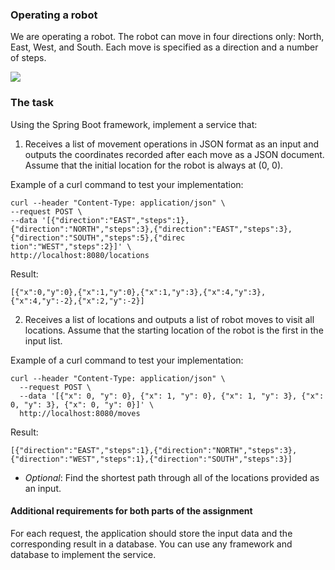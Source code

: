 ### Operating a robot

We are operating a robot. The robot can move in four directions only: North, East, West, and South. Each move is specified as a direction and a number of steps.

![](images/map.png)

### The task

Using the Spring Boot framework, implement a service that:

1. Receives a list of movement operations in JSON format as an input and outputs the coordinates recorded after each move as a JSON document. Assume that the initial location for the robot is always at (0, 0).

Example of a curl command to test your implementation:

```
curl --header "Content-Type: application/json" \
--request POST \
--data '[{"direction":"EAST","steps":1},{"direction":"NORTH","steps":3},{"direction":"EAST","steps":3},{"direction":"SOUTH","steps":5},{"direc
tion":"WEST","steps":2}]' \
http://localhost:8080/locations
```

Result:
```
[{"x":0,"y":0},{"x":1,"y":0},{"x":1,"y":3},{"x":4,"y":3},{"x":4,"y":-2},{"x":2,"y":-2}]
```

2. Receives a list of locations and outputs a list of robot moves to visit all locations. Assume that the starting location of the robot is the first in the input list.

Example of a curl command to test your implementation:

```
curl --header "Content-Type: application/json" \
  --request POST \
  --data '[{"x": 0, "y": 0}, {"x": 1, "y": 0}, {"x": 1, "y": 3}, {"x": 0, "y": 3}, {"x": 0, "y": 0}]' \
  http://localhost:8080/moves
```

Result:
```
[{"direction":"EAST","steps":1},{"direction":"NORTH","steps":3},{"direction":"WEST","steps":1},{"direction":"SOUTH","steps":3}]
```

* *Optional*: Find the shortest path through all of the locations provided as an input.

#### Additional requirements for both parts of the assignment

For each request, the application should store the input data and the corresponding result in a database. You can use any framework and database to implement the service.
